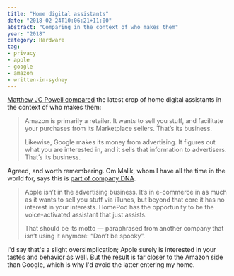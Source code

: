 ```yaml
---
title: "Home digital assistants"
date: "2018-02-24T10:06:21+11:00"
abstract: "Comparing in the context of who makes them"
year: "2018"
category: Hardware
tag:
- privacy
- apple
- google
- amazon
- written-in-sydney
---
```

[Matthew JC Powell compared] the latest crop of home digital assistants in the context of who makes them:

> Amazon is primarily a retailer. It wants to sell you stuff, and facilitate your purchases from its Marketplace sellers. That’s its business.
> 
> Likewise, Google makes its money from advertising. It figures out what you are interested in, and it sells that information to advertisers. That’s its business.

Agreed, and worth remembering. Om Malik, whom I have all the time in the world for, says this is [part of company DNA].

> Apple isn’t in the advertising business. It’s in e-commerce in as much as it wants to sell you stuff via iTunes, but beyond that core it has no interest in your interests. HomePod has the opportunity to be the voice-activated assistant that just assists.
> 
> That should be its motto — paraphrased from another company that isn’t using it anymore: “Don’t be spooky”.

I'd say that's a slight oversimplication; Apple surely is interested in your tastes and behavior as well. But the result is far closer to the Amazon side than Google, which is why I'd avoid the latter entering my home.

[Matthew JC Powell compared]: https://www.crn.com.au/feature/something-is-bugging-me-about-apple-google-and-amazons-smart-speakers-485175?eid=4&edate=20180223&utm_source=UTM_IS_SPAM&utm_medium=UTM_IS_SPAM&utm_campaign=UTM_IS_SPAM
[part of company DNA]: https://om.co/2018/02/20/the-1-reason-facebook-wont-ever-change/

